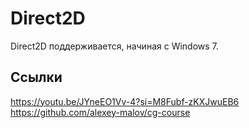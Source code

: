 # Direct2D
Direct2D поддерживается, начиная с Windows 7.

## Ссылки
https://youtu.be/JYneEO1Vv-4?si=M8Fubf-zKXJwuEB6  
https://github.com/alexey-malov/cg-course  
